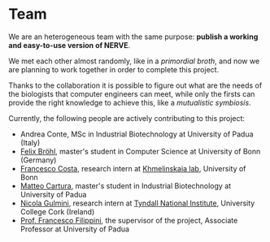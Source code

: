 # Team

We are an heterogeneous team with the same purpose: **publish a working and easy-to-use version of NERVE**. 

We met each other almost randomly, like in a _primordial broth_, and now we are planning to work together in order to complete this project.

Thanks to the collaboration it is possible to figure out what are the needs of the biologists that computer engineers can meet, while only the firsts can provide the right knowledge to achieve this, like a _mutualistic symbiosis_.

Currently, the following people are actively contributing to this project:

- Andrea Conte, MSc in Industrial Biotechnology at University of Padua (Italy)
- [Felix Bröhl](https://broehl.dev/), master's student in Computer Science at University of Bonn (Germany)
- [Francesco Costa](https://github.com/FranceCosta), research intern at [Khmelinskaia lab](https://www.limes-institut-bonn.de/en/research/research-departments/unit-4/khmelinskaia-lab/khmelinskaia-lab-home/), University of Bonn
- [Matteo Cartura](https://it.linkedin.com/in/matteo-cartura-927799181), master's student in Industrial Biotechnology at University of Padua
- [Nicola Gulmini](https://www.linkedin.com/in/nicola-gulmini-576924135/), research intern at [Tyndall National Institute](https://www.tyndall.ie/), University College Cork (Ireland)
- [Prof. Francesco Filippini](https://www.biologia.unipd.it/en/department/people/teacher-details/?tx_wfqbe_pi1%5Baccount%5D=francesco-filippini), the supervisor of the project, Associate Professor at University of Padua

